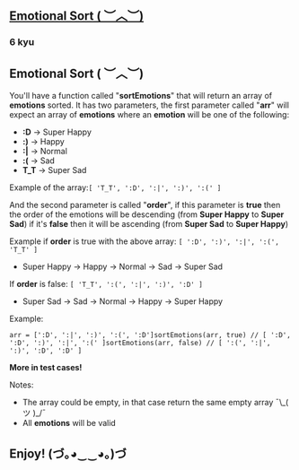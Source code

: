 <h2><a href=https://www.codewars.com/kata/5a86073fb17101e453000258/train/javascript target="_blank">Emotional Sort ( ︶︿︶)</a></h2><h3>6 kyu</h3><h2 id="emotional-sort--︶︿︶">Emotional Sort ( ︶︿︶)</h2><p>You'll have a function called "<strong>sortEmotions</strong>" that will return an array of <strong>emotions</strong> sorted. It has two parameters, the first parameter called "<strong>arr</strong>" will expect an array of <strong>emotions</strong> where an <strong>emotion</strong> will be one of the following:</p><ul><li><strong>:D</strong> -&gt; Super Happy</li><li><strong>:)</strong> -&gt; Happy</li><li><strong>:|</strong> -&gt; Normal</li><li><strong>:(</strong> -&gt; Sad</li><li><strong>T_T</strong> -&gt; Super Sad</li></ul><p>Example of the array:<code>[ 'T_T', ':D', ':|', ':)', ':(' ]</code></p><p>And the second parameter is called "<strong>order</strong>", if this parameter is <strong>true</strong> then the order of the emotions will be descending (from <strong>Super Happy</strong> to <strong>Super Sad</strong>) if it's <strong>false</strong> then it will be ascending (from <strong>Super Sad</strong> to <strong>Super Happy</strong>)</p><p>Example if <strong>order</strong> is true with the above array: <code>[ ':D', ':)', ':|', ':(', 'T_T' ]</code></p><ul><li>Super Happy -&gt; Happy -&gt; Normal -&gt; Sad -&gt; Super Sad</li></ul><p>If <strong>order</strong> is false: <code>[ 'T_T', ':(', ':|', ':)', ':D' ]</code></p><ul><li>Super Sad -&gt; Sad -&gt; Normal -&gt; Happy -&gt; Super Happy</li></ul><p>Example:</p><pre><code>arr = [':D', ':|', ':)', ':(', ':D']sortEmotions(arr, true) // [ ':D', ':D', ':)', ':|', ':(' ]sortEmotions(arr, false) // [ ':(', ':|', ':)', ':D', ':D' ]</code></pre><p><strong>More in test cases!</strong></p><p>Notes:</p><ul><li>The array could be empty, in that case return the same empty array ¯\_( ツ )_/¯</li><li>All <strong>emotions</strong> will be valid</li></ul><h2 id="enjoy-づ｡◕◕｡づ">Enjoy! (づ｡◕‿‿◕｡)づ</h2>

